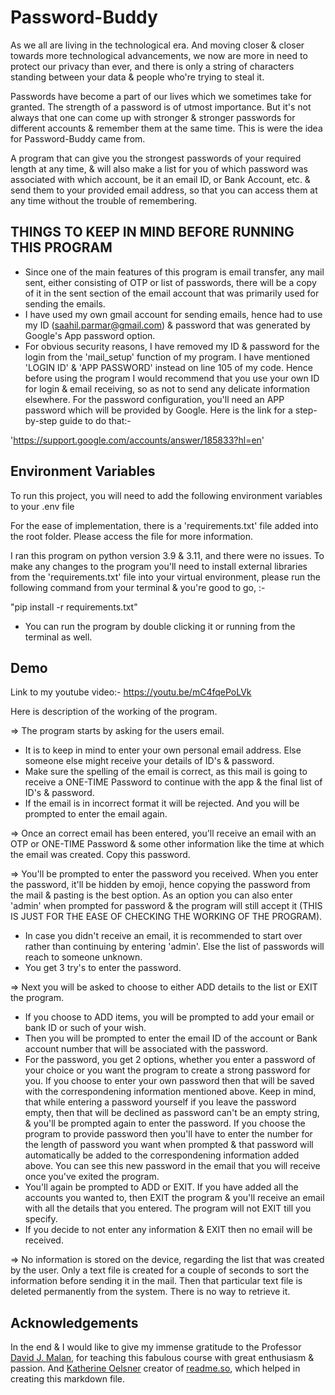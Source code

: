 # Password-Buddy

As we all are living in the technological era.
And moving closer & closer towards more
technological advancements, we now are more in need
to protect our privacy than ever, and there is only
a string of characters standing between your data &
people who're trying to steal it.

Passwords have become a part of our lives which we
sometimes take for granted. The strength of a password
is of utmost importance. But it's not always that one
can come up with stronger & stronger passwords for
different accounts & remember them at the same time.
This is were the idea for Password-Buddy came from.

A program that can give you the strongest passwords
of your required length at any time, & will also
make a list for you of which password was associated
with which account, be it an email ID, or Bank Account,
etc. & send them to your provided email address, so that
you can access them at any time without the trouble of
remembering.

## THINGS TO KEEP IN MIND BEFORE RUNNING THIS PROGRAM

* Since one of the main features of this program is email transfer, any mail sent, either consisting of OTP or list of passwords, there will be a copy of it in the sent section of the email account that was primarily used for sending the emails.
* I have used my own gmail account for sending emails, hence had to use my ID (saahil.parmar@gmail.com) & password that was generated by Google's App password option.
* For obvious security reasons, I have removed my ID & password for the login from the 'mail_setup' function of my program. I have mentioned 'LOGIN ID' & 'APP PASSWORD' instead on line 105 of my code. Hence before using the program I would recommend that you use your own ID for login & email receiving, so as not to send any delicate information elsewhere. For the password configuration, you'll need an APP password which will be provided by Google. Here is the link for a step-by-step guide to do that:-

'https://support.google.com/accounts/answer/185833?hl=en'




## Environment Variables

To run this project, you will need to add the
following environment variables to your .env file

For the ease of implementation, there is a
'requirements.txt' file added into the root folder.
Please access the file for more information.

I ran this program on python version 3.9 & 3.11, and
there were no issues. To make any changes to the
program you'll need to install external libraries
from the 'requirements.txt' file into your virtual
environment, please run the following command
from your terminal & you're good to go, :-

 "pip install -r requirements.txt"


 * You can run the program by double clicking it or running from the terminal as well.




## Demo

Link to my youtube video:- https://youtu.be/mC4fqePoLVk


Here is description of the working of the program.


=> The program starts by asking for the users email.

* It is to keep in mind to enter your own personal email address. Else someone else might receive your details of ID's & password.
* Make sure the spelling of the email is correct, as this mail is going to receive a ONE-TIME Password to continue with the app & the final list of ID's & password.
* If the email is in incorrect format it will be rejected. And you will be prompted to enter the email again.


=> Once an correct email has been entered, you'll receive an email with an OTP or ONE-TIME Password & some other information like the time at which the email was created. Copy this password.


=> You'll be prompted to enter the password you received. When you enter the password, it'll be hidden by emoji, hence copying the password from the mail & pasting is the best option. As an option you can also enter 'admin' when prompted for password & the program will still accept it (THIS IS JUST FOR THE EASE OF CHECKING THE WORKING OF THE PROGRAM).

* In case you didn't receive an email, it is recommended to start over rather than continuing by entering 'admin'. Else the list of passwords will reach to someone unknown.
* You get 3 try's to enter the password.


=> Next you will be asked to choose to either ADD details to the list or EXIT the program.

* If you choose to ADD items, you will be prompted to add your email or bank ID or such of your wish.
* Then you will be prompted to enter the email ID of the account or Bank account number that will be associated with the password.
* For the password, you get 2 options, whether you enter a password of your choice or you want the program to create a strong password for you. If you choose to enter your own password then that will be saved with the correspondening information mentioned above. Keep in mind, that while entering a password yourself if you leave the password empty, then that will be declined as password can't be an empty string, & you'll be prompted again to enter the password. If you choose the program to provide password then you'll have to enter the number for the length of password you want when prompted & that password will automatically be added to the correspondening information added above. You can see this new password in the email that you will receive once you've exited the program.
* You'll again be prompted to ADD or EXIT. If you have added all the accounts you wanted to, then EXIT the program & you'll receive an email with all the details that you entered. The program will not EXIT till you specify.
* If you decide to not enter any information & EXIT then no email will be received.


=> No information is stored on the device, regarding the list that was created by the user. Only a text file is created for a couple of seconds to sort the information before sending it in the mail. Then that particular text file is deleted permanently from the system. There is no way to retrieve it.

## Acknowledgements

In the end & I would like to give my immense gratitude to the Professor [David J. Malan](https://twitter.com/davidjmalan?s=20), for teaching this fabulous course with great enthusiasm & passion. And [Katherine Oelsner](https://twitter.com/katherinecodes) creator of [readme.so](https://readme.so/), which helped in creating this markdown file.
